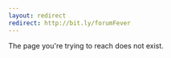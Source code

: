 ```yaml
---
layout: redirect
redirect: http://bit.ly/forumFever
---
```


The page you're trying to reach does not exist.
